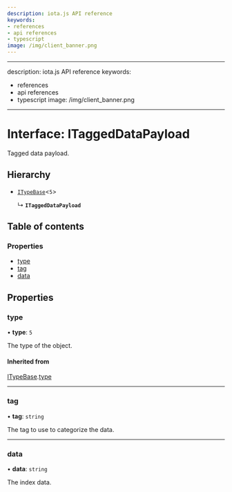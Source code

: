 ```yaml
---
description: iota.js API reference
keywords:
- references
- api references
- typescript
image: /img/client_banner.png
---
```

---
description: iota.js API reference
keywords:
- references
- api references
- typescript
image: /img/client_banner.png
---
# Interface: ITaggedDataPayload

Tagged data payload.

## Hierarchy

- [`ITypeBase`](ITypeBase.md)<``5``\>

  ↳ **`ITaggedDataPayload`**

## Table of contents

### Properties

- [type](ITaggedDataPayload.md#type)
- [tag](ITaggedDataPayload.md#tag)
- [data](ITaggedDataPayload.md#data)

## Properties

### type

• **type**: ``5``

The type of the object.

#### Inherited from

[ITypeBase](ITypeBase.md).[type](ITypeBase.md#type)

___

### tag

• **tag**: `string`

The tag to use to categorize the data.

___

### data

• **data**: `string`

The index data.
